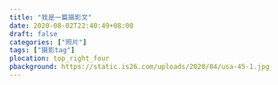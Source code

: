 ```yaml
---
title: "我是一篇摄影文"
date: 2020-08-02T22:40:49+08:00
draft: false
categories: ["照片"]
tags: ["摄影tag"]
plocation: top_right_four
pbackground: https://static.is26.com/uploads/2020/04/usa-45-1.jpg
---
```


